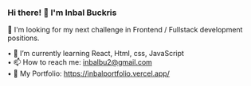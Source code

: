 ### Hi there! 👋 I'm Inbal Buckris

🤔 I'm looking for my next challenge in Frontend / Fullstack development positions.

• 🌱 I’m currently learning React, Html, css, JavaScript <br>
• 📫 How to reach me: inbalbu2@gmail.com <br>
• 🔭 My Portfolio: https://inbalportfolio.vercel.app/

<!--
**InbalBu/InbalBu** is a ✨ _special_ ✨ repository because its `README.md` (this file) appears on your GitHub profile.

Here are some ideas to get you started:

- 🔭 I’m currently working on ...
- 🌱 I’m currently learning ...
- 👯 I’m looking to collaborate on ...
- 🤔 I’m looking for help with ...
- 💬 Ask me about ...
- 📫 How to reach me: ...
- 😄 Pronouns: ...
- ⚡ Fun fact: ...
-->
